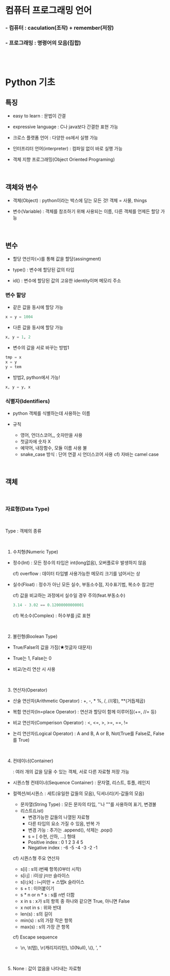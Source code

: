 # 컴퓨터 프로그래밍 언어
 ### - 컴퓨터 : caculation(조작) + remember(저장)
 ### - 프로그래밍 : 명령어의 모음(집합)

<br>
<br>


# Python 기초
## 특징
 - easy to learn : 문법이 간결

 - expressive language : C나 java보다 간결한 표현 가능

 - 크로스 플랫폼 언어 : 다양한 os에서 실행 가능

 - 인터프리터 언어(interpreter) : 컴파일 없이 바로 실행 가능

 - 객체 지향 프로그래밍(Object Oriented Programing)

<br>

## 객체와 변수
- 객체(Object) : python이라는 박스에 담는 모든 것! 객체 = 사물, things

- 변수(Variable) : 객체를 참조하기 위해 사용되는 이름, 다른 객체를 언제든 할당 가능

<br>

## 변수
- 할당 연산자(=)를 통해 값을 할당(assingment)

- type() : 변수에 할당된 값의 타입

- id() : 변수에 할당된 값의 고유한 identity이며 메모리 주소

### 변수 할당
- 같은 값을 동시에 할당 가능
```python
x = y = 1004
```
- 다른 값을 동시에 할당 가능
```python
x, y = 1, 2
```
- 변수의 값을 서로 바꾸는 방법1
```python
tmp = x
x = y
y = tem
```
- 방법2, python에서 가능!
```python
x, y = y, x
```

### 식별자(Identifiers)
- python 객체를 식별하는데 사용하는 이름

- 규칙
  - 영어, 언더스코어_, 숫자만을 사용
  - 첫글자에 숫자 X
  - 예약어, 내장함수, 모듈 이름 사용 불
  - snake_case 방식 : 단어 연결 시 언더스코어 사용
    cf) 자바는 camel case

<br>

## 객체
<br>

### 자료형(Data Type)

<br>

Type : 객체의 종류

<br>

1. 수치형(Numeric Type)
  - 정수(Int) : 모든 정수의 타입은 int(long없음), 오버플로우 발생하지 않음

     cf) overflow : 데이터 타입별 사용가능한 메모리 크기를 넘어서는 상
  - 실수(Float) : 정수가 아닌 모든 실수, 부동소수점, 지수표기법, 복소수 참고만

      cf) 값을 비교하는 과정에서 실수일 경우 주의(feat.부동소수)
      ```python
      3.14 - 3.02 == 0.12000000000001
      ```
      cf) 복소수(Complex) : 허수부를 j로 표현

<br>

2. 불린형(Boolean Type)
  - True/False의 값을 가짐(★첫글자 대문자)

  - True는 1, False는 0

  - 비교/논리 연산 시 사용

<br>

3. 연산자(Operator)
  - 산술 연산자(Arithmetic Operator) : +, -, * %, /, //(몫), **(거듭제곱)

  - 복합 연산자(In=place Operator) : 연산과 할당이 함께 이루어짐(+=, //= 등)

  - 비교 연산자(Comperison Operator) : <, <=, >, >=, ==, !=

  - 논리 연산자(Logical Operator) : A and B, A or B, Not(True를 False로, False를 True)

<br>

4. 컨테이너(Container)

    : 여러 개의 값을 담울 수 있는 객체, 서로 다른 자료형 저장 가능

  - 시퀀스형 컨테이너(Sequence Container) : 문자열, 리스트, 튜플, 레인지

  - 컬렉션/비시퀀스 : 세트(유일한 값들의 모음), 딕셔너리(키-값들의 모음)
    - 문자열(String Type) : 모든 문자의 타입, ''나 ""를 사용하여 표기, 변경불
    - 리스트(List)
      - 변경가능한 값들의 나열된 자료형
      - 다른 타입의 요소 가질 수 있음, 반복 가
      - 변경 가능 : 추가는 .append(), 삭제는 .pop()
      - s = [ 수현, 산하, ...] 형태
      - Positive index :  0  1  2  3  4  5
      - Negative index : -6 -5 -4 -3 -2 -1

    cf) 시퀀스형 주요 연산자
    - s[i] : s의 i번째 항목(0부터 시작)
    - s[i:j] : i이상 j`미만` 슬라이스
    - s[i:j:k] : i~j미만 + 스텝k 슬라이스
    - s + t : 이어붙이기
    - s * n or n * s : s를 n번 더함
    - x in s : x가 s의 항목 중 하나와 같으면 True, 아니면 False
    - x not in s : 위와 반대
    - len(s) : s의 길이
    - min(s) : s의 가장 작은 항목
    - max(s) : s의 가장 큰 항목 

    cf) Escape sequence
    - \n, \t(탭), \r(캐리지리턴), \0(Null), \\(\), \', \"

<br>

5. None : 값이 없음을 나타내는 자료형


